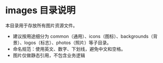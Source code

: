 # images 目录说明

本目录用于存放所有图片资源文件。

- 建议按用途细分为 common（通用）、icons（图标）、backgrounds（背景）、logos（标志）、photos（照片）等子目录。
- 命名规范：使用英文、数字、下划线，避免中文和空格。
- 图片仅做静态引用，不包含业务逻辑
